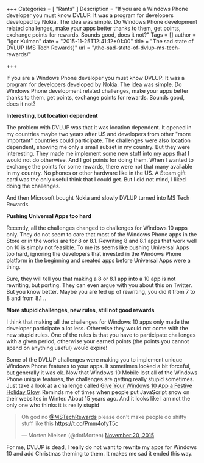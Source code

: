 +++
Categories = [ "Rants" ]
Description = "If you are a Windows Phone developer you must know DVLUP. It was a program for developers developed by Nokia. The idea was simple. Do Windows Phone development related challenges, make your apps better thanks to them, get points, exchange points for rewards. Sounds good, does it not?"
Tags = []
author = "Igor Kulman"
date = "2015-11-25T12:41:12+01:00"
title = "The sad state of DVLUP (MS Tech Rewards)"
url = "/the-sad-state-of-dvlup-ms-tech-rewards/"

+++

If you are a Windows Phone developer you must know DVLUP. It was a program for developers developed by Nokia. The idea was simple. Do Windows Phone development related challenges, make your apps better thanks to them, get points, exchange points for rewards. Sounds good, does it not?

**Interesting, but location dependent**

The problem with DVLUP was that it was location dependent. It opened in my countries maybe two years after US and developers from other "more important" countries could participate. The challenges were also location dependent, showing me only a small subset in my country. But they were interesting. They made me implement some new stuff into my apps that I would not do otherwise. And I got points for doing them. When I wanted to exchange the points for some rewards, there were not that many available in my country. No phones or other hardware like in the US. A Steam gift card was the only useful think that I could get. But I did not mind, I liked doing the challenges. 

And then Microsoft bought Nokia and slowly DVLUP turned into MS Tech Rewards.

<!--more-->

**Pushing Universal Apps too hard**

Recently, all the challenges changed to challenges for Windows 10 apps only. They do not seem to care that most of the Windows Phone apps in the Store or in the works are for 8 or 8.1. Rewriting 8 and 8.1 apps that work well on 10 is simply not feasible. To me its seems like pushing Universal Apps too hard, ignoring the developers that invested in the Windows Phone platform in the beginning and created apps before Universal Apps were a thing. 

Sure, they will tell you that making a 8 or 8.1 app into a 10 app is not rewriting, but porting. They can even argue with you about this on Twitter. But you know better. Maybe you are fed up of rewriting, you did it from 7 to 8 and from 8.1 ..

**More stupid challenges, new rules, still not good rewards**

I think that making all the challenges for Windows 10 apps only made the developer participate a lot less. Otherwise they would not come with the new stupid rules. One of the rules is that you have to participate challenges with a given period, otherwise your earned points (the points you cannot spend on anything useful) would expire!

Some of the DVLUP challenges were making you to implement unique Windows Phone features to your apps. It sometimes looked a bit forceful, but generally it was ok. Now that Windows 10 Mobile lost all of the Windows Phone unique features, the challenges are getting really stupid sometimes. Just take a look at a challenge called [Give Your Windows 10 App a Festive Holiday Glow](https://rewards.msdn.microsoft.com/Challenge/1c0a75a4-e198-4d52-9be2-5f9d2279848c). Reminds me of times when people put JavaScript snow on their websites in Winter. About 15 years ago. And it looks like I am not the only one who thinks it is really stupid

<blockquote class="twitter-tweet" lang="en"><p lang="en" dir="ltr">Oh god no <a href="https://twitter.com/MSTechRewards">@MSTechRewards</a> please don&#39;t make people do shitty stuff like this <a href="https://t.co/Pmm4ofyT5c">https://t.co/Pmm4ofyT5c</a></p>&mdash; Morten Nielsen (@dotMorten) <a href="https://twitter.com/dotMorten/status/667743323633774592">November 20, 2015</a></blockquote>
<script async src="//platform.twitter.com/widgets.js" charset="utf-8"></script>

For me, DVLUP is dead, I really do not want to rewrite my apps for Windows 10 and add Christmas theming to them. It makes me sad it ended this way.